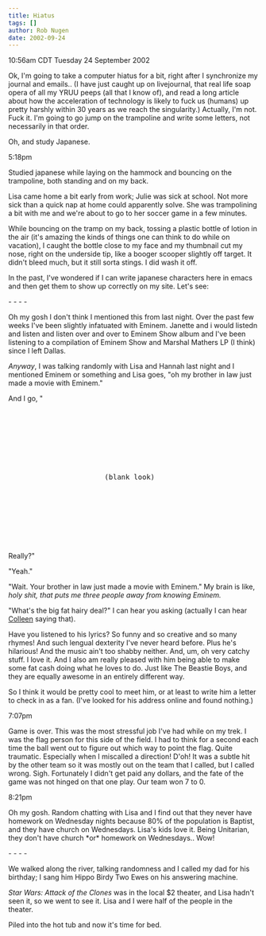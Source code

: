 ```yaml
---
title: Hiatus
tags: []
author: Rob Nugen
date: 2002-09-24
---
```


<p class=date>10:56am CDT Tuesday 24 September 2002</p>

<p>Ok, I'm going to take a computer hiatus for a bit, right after I
synchronize my journal and emails.. (I have just caught up on
livejournal, that real life soap opera of all my YRUU peeps (all that
I know of), and read a long article about how the acceleration of
technology is likely to fuck us (humans) up pretty harshly within 30
years as we reach the singularity.)  Actually, I'm not.  Fuck it.  I'm
going to go jump on the trampoline and write some letters, not
necessarily in that order.</p>

<p>Oh, and study Japanese.</p>

<p class=date>5:18pm</p>

<p>Studied japanese while laying on the hammock and bouncing on the
trampoline, both standing and on my back.</p>

<p>Lisa came home a bit early from work; Julie was sick at school.
Not more sick than a quick nap at home could apparently solve.  She
was trampolining a bit with me and we're about to go to her soccer
game in a few minutes.</p>

<p>While bouncing on the tramp on my back, tossing a plastic bottle of
lotion in the air (it's amazing the kinds of things one can think to
do while on vacation), I caught the bottle close to my face and my
thumbnail cut my nose, right on the underside tip, like a booger
scooper slightly off target.  It didn't bleed much, but it still sorta
stings.  I did wash it off.</p>

<p>In the past, I've wondered if I can write japanese characters here
in emacs and then get them to show up correctly on my site.  Let's
see:</p>

<p>- - - -</p>

<p>Oh my gosh I don't think I mentioned this from last night.  Over
the past few weeks I've been slightly infatuated with Eminem.  Janette
and i would listedn and listen and listen over and over to Eminem Show
album and I've been listening to a compilation of Eminem Show and
Marshal Mathers LP (I think) since I left Dallas.</p>

<p><em>Anyway</em>, I was talking randomly with Lisa and Hannah last
night and I mentioned Eminem or something and Lisa goes, "oh my
brother in law just made a movie with Eminem."</p>

<p>And I go, "</p>

<pre>








                       (blank look)








</pre>

<p>Really?"</p>

<p>"Yeah."</p>

<p>"Wait.  Your brother in law just made a movie with Eminem."  My
brain is like, <em>holy shit, that puts me three people away from
knowing Eminem.</em></p>

<p>"What's the big fat hairy deal?" I can hear you asking (actually I
can hear <a href="http://www.livejournal.com/users/saube/">Colleen</a>
saying that).</p>

<p>Have you listened to his lyrics?  So funny and so creative and so
many rhymes!  And such lengual dexterity I've never heard before.
Plus he's hilarious!  And the music ain't too shabby neither.  And,
um, oh very catchy stuff.  I love it.  And I also am really pleased
with him being able to make some fat cash doing what he loves to do.
Just like The Beastie Boys, and they are equally awesome in an
entirely different way.</p>

<p>So I think it would be pretty cool to meet him, or at least to
write him a letter to check in as a fan.  (I've looked for his address
online and found nothing.)</p>

<p class=date>7:07pm</p>

<p>Game is over.  This was the most stressful job I've had while on my
trek.  I was the flag person for this side of the field.  I had to
think for a second each time the ball went out to figure out which way
to point the flag.  Quite traumatic.  Especially when I miscalled a
direction!  D'oh!  It was a subtle hit by the other team so it was
mostly out on the team that I called, but I called wrong.  Sigh.
Fortunately I didn't get paid any dollars, and the fate of the game
was not hinged on that one play.  Our team won 7 to 0.</p>

<p class=date>8:21pm</p>

<p>Oh my gosh.  Random chatting with Lisa and I find out that they
never have homework on Wednesday nights because 80% of the population
is Baptist, and they have church on Wednesdays.  Lisa's kids love it.
Being Unitarian, they don't have church *or* homework on Wednesdays..
Wow!</p>

<p>- - - -</p>

<p>We walked along the river, talking randomness and I called my dad
for his birthday; I sang him Hippo Birdy Two Ewes on his answering
machine.</p>

<p><em>Star Wars: Attack of the Clones</em> was in the local $2
theater, and Lisa hadn't seen it, so we went to see it.  Lisa and I
were half of the people in the theater.</p>

<p>Piled into the hot tub and now it's time for bed.</p>
